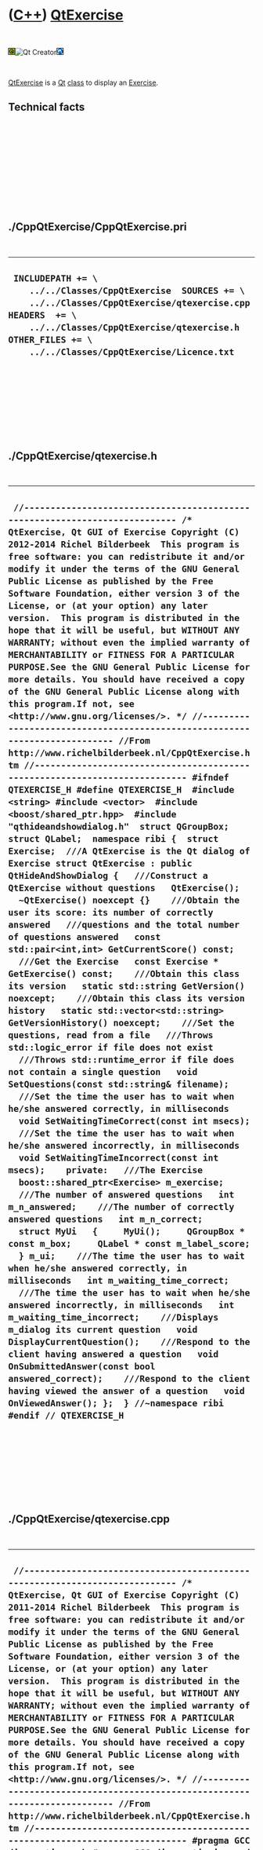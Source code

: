 
 

 

 

 

 

([C++](Cpp.md)) [QtExercise](CppQtExercise.md)
================================================

 

![Qt](PicQt.png)![Qt
Creator](PicQtCreator.png)![Lubuntu](PicLubuntu.png)

 

[QtExercise](CppQtExercise.md) is a [Qt](CppQt.md)
[class](CppClass.md) to display an [Exercise](CppExercise.md).

Technical facts
---------------

 

 

 

 

 

 

./CppQtExercise/CppQtExercise.pri
---------------------------------

 

  --------------------------------------------------------------------------------------------------------------------------------------------------------------------------------------------------------------------------------------------
  ` INCLUDEPATH += \     ../../Classes/CppQtExercise  SOURCES += \     ../../Classes/CppQtExercise/qtexercise.cpp  HEADERS  += \     ../../Classes/CppQtExercise/qtexercise.h  OTHER_FILES += \     ../../Classes/CppQtExercise/Licence.txt`
  --------------------------------------------------------------------------------------------------------------------------------------------------------------------------------------------------------------------------------------------

 

 

 

 

 

./CppQtExercise/qtexercise.h
----------------------------

 

  --------------------------------------------------------------------------------------------------------------------------------------------------------------------------------------------------------------------------------------------------------------------------------------------------------------------------------------------------------------------------------------------------------------------------------------------------------------------------------------------------------------------------------------------------------------------------------------------------------------------------------------------------------------------------------------------------------------------------------------------------------------------------------------------------------------------------------------------------------------------------------------------------------------------------------------------------------------------------------------------------------------------------------------------------------------------------------------------------------------------------------------------------------------------------------------------------------------------------------------------------------------------------------------------------------------------------------------------------------------------------------------------------------------------------------------------------------------------------------------------------------------------------------------------------------------------------------------------------------------------------------------------------------------------------------------------------------------------------------------------------------------------------------------------------------------------------------------------------------------------------------------------------------------------------------------------------------------------------------------------------------------------------------------------------------------------------------------------------------------------------------------------------------------------------------------------------------------------------------------------------------------------------------------------------------------------------------------------------------------------------------------------------------------------------------------------------------------------------------------------------------------------------------------------------------------------------------------------------------------------------------------------------------------------------------------------------------------------------------------------------------------------------------------------------------------------------------------------------------------------------------------------------------------------------------------------------------------------------------------------------------------------------------------------------------------------------------------------------------------------------------------------------------------------------------------------------------------------------------------------------------------------------------------------
  ` //--------------------------------------------------------------------------- /* QtExercise, Qt GUI of Exercise Copyright (C) 2012-2014 Richel Bilderbeek  This program is free software: you can redistribute it and/or modify it under the terms of the GNU General Public License as published by the Free Software Foundation, either version 3 of the License, or (at your option) any later version.  This program is distributed in the hope that it will be useful, but WITHOUT ANY WARRANTY; without even the implied warranty of MERCHANTABILITY or FITNESS FOR A PARTICULAR PURPOSE.See the GNU General Public License for more details. You should have received a copy of the GNU General Public License along with this program.If not, see <http://www.gnu.org/licenses/>. */ //--------------------------------------------------------------------------- //From http://www.richelbilderbeek.nl/CppQtExercise.htm //--------------------------------------------------------------------------- #ifndef QTEXERCISE_H #define QTEXERCISE_H  #include <string> #include <vector>  #include <boost/shared_ptr.hpp>  #include "qthideandshowdialog.h"  struct QGroupBox; struct QLabel;  namespace ribi {  struct Exercise;  ///A QtExercise is the Qt dialog of Exercise struct QtExercise : public QtHideAndShowDialog {   ///Construct a QtExercise without questions   QtExercise();   ~QtExercise() noexcept {}    ///Obtain the user its score: its number of correctly answered   ///questions and the total number of questions answered   const std::pair<int,int> GetCurrentScore() const;    ///Get the Exercise   const Exercise * GetExercise() const;    ///Obtain this class its version   static std::string GetVersion() noexcept;    ///Obtain this class its version history   static std::vector<std::string> GetVersionHistory() noexcept;    ///Set the questions, read from a file   ///Throws std::logic_error if file does not exist   ///Throws std::runtime_error if file does not contain a single question   void SetQuestions(const std::string& filename);    ///Set the time the user has to wait when he/she answered correctly, in milliseconds   void SetWaitingTimeCorrect(const int msecs);    ///Set the time the user has to wait when he/she answered incorrectly, in milliseconds   void SetWaitingTimeIncorrect(const int msecs);    private:   ///The Exercise   boost::shared_ptr<Exercise> m_exercise;    ///The number of answered questions   int m_n_answered;    ///The number of correctly answered questions   int m_n_correct;    struct MyUi   {     MyUi();     QGroupBox * const m_box;     QLabel * const m_label_score;   } m_ui;    ///The time the user has to wait when he/she answered correctly, in milliseconds   int m_waiting_time_correct;    ///The time the user has to wait when he/she answered incorrectly, in milliseconds   int m_waiting_time_incorrect;    ///Displays m_dialog its current question   void DisplayCurrentQuestion();    ///Respond to the client having answered a question   void OnSubmittedAnswer(const bool answered_correct);    ///Respond to the client having viewed the answer of a question   void OnViewedAnswer(); };  } //~namespace ribi  #endif // QTEXERCISE_H`
  --------------------------------------------------------------------------------------------------------------------------------------------------------------------------------------------------------------------------------------------------------------------------------------------------------------------------------------------------------------------------------------------------------------------------------------------------------------------------------------------------------------------------------------------------------------------------------------------------------------------------------------------------------------------------------------------------------------------------------------------------------------------------------------------------------------------------------------------------------------------------------------------------------------------------------------------------------------------------------------------------------------------------------------------------------------------------------------------------------------------------------------------------------------------------------------------------------------------------------------------------------------------------------------------------------------------------------------------------------------------------------------------------------------------------------------------------------------------------------------------------------------------------------------------------------------------------------------------------------------------------------------------------------------------------------------------------------------------------------------------------------------------------------------------------------------------------------------------------------------------------------------------------------------------------------------------------------------------------------------------------------------------------------------------------------------------------------------------------------------------------------------------------------------------------------------------------------------------------------------------------------------------------------------------------------------------------------------------------------------------------------------------------------------------------------------------------------------------------------------------------------------------------------------------------------------------------------------------------------------------------------------------------------------------------------------------------------------------------------------------------------------------------------------------------------------------------------------------------------------------------------------------------------------------------------------------------------------------------------------------------------------------------------------------------------------------------------------------------------------------------------------------------------------------------------------------------------------------------------------------------------------------------------------------

 

 

 

 

 

./CppQtExercise/qtexercise.cpp
------------------------------

 

  -------------------------------------------------------------------------------------------------------------------------------------------------------------------------------------------------------------------------------------------------------------------------------------------------------------------------------------------------------------------------------------------------------------------------------------------------------------------------------------------------------------------------------------------------------------------------------------------------------------------------------------------------------------------------------------------------------------------------------------------------------------------------------------------------------------------------------------------------------------------------------------------------------------------------------------------------------------------------------------------------------------------------------------------------------------------------------------------------------------------------------------------------------------------------------------------------------------------------------------------------------------------------------------------------------------------------------------------------------------------------------------------------------------------------------------------------------------------------------------------------------------------------------------------------------------------------------------------------------------------------------------------------------------------------------------------------------------------------------------------------------------------------------------------------------------------------------------------------------------------------------------------------------------------------------------------------------------------------------------------------------------------------------------------------------------------------------------------------------------------------------------------------------------------------------------------------------------------------------------------------------------------------------------------------------------------------------------------------------------------------------------------------------------------------------------------------------------------------------------------------------------------------------------------------------------------------------------------------------------------------------------------------------------------------------------------------------------------------------------------------------------------------------------------------------------------------------------------------------------------------------------------------------------------------------------------------------------------------------------------------------------------------------------------------------------------------------------------------------------------------------------------------------------------------------------------------------------------------------------------------------------------------------------------------------------------------------------------------------------------------------------------------------------------------------------------------------------------------------------------------------------------------------------------------------------------------------------------------------------------------------------------------------------------------------------------------------------------------------------------------------------------------------------------------------------------------------------------------------------------------------------------------------------------------------------------------------------------------------------------------------------------------------------------------------------------------------------------------------------------------------------------------------------------------------------------------------------------------------------------------------------------------------------------------------------------------------------------------------------------------------------------------------------------------------------------------------------------------------------------------------------------------------------------------------------------------------------------------------------------------------------------------------------------------------------------------------------------------------------------------------------------------------------------------------------------------------------------
  ` //--------------------------------------------------------------------------- /* QtExercise, Qt GUI of Exercise Copyright (C) 2011-2014 Richel Bilderbeek  This program is free software: you can redistribute it and/or modify it under the terms of the GNU General Public License as published by the Free Software Foundation, either version 3 of the License, or (at your option) any later version.  This program is distributed in the hope that it will be useful, but WITHOUT ANY WARRANTY; without even the implied warranty of MERCHANTABILITY or FITNESS FOR A PARTICULAR PURPOSE.See the GNU General Public License for more details. You should have received a copy of the GNU General Public License along with this program.If not, see <http://www.gnu.org/licenses/>. */ //--------------------------------------------------------------------------- //From http://www.richelbilderbeek.nl/CppQtExercise.htm //--------------------------------------------------------------------------- #pragma GCC diagnostic push #pragma GCC diagnostic ignored "-Weffc++" #pragma GCC diagnostic ignored "-Wunused-local-typedefs" #pragma GCC diagnostic ignored "-Wunused-but-set-parameter" #include "qtexercise.h"  #include <fstream>  #include <boost/bind.hpp> #include <boost/lambda/lambda.hpp> #include <boost/signals2.hpp>  #include <QGroupBox> #include <QLabel> #include <QTimer> #include <QVBoxLayout>  #include "exercise.h" #include "multiplechoicequestiondialog.h" #include "openquestiondialog.h" #include "openquestiondialogfactory.h" #include "qtmultiplechoicequestiondialog.h" #include "qtopenquestiondialog.h" #include "qtquestiondialog.h" #include "trace.h" #pragma GCC diagnostic pop  ribi::QtExercise::MyUi::MyUi()   : m_box(new QGroupBox),     m_label_score(new QLabel) {  }  ribi::QtExercise::QtExercise()   : m_exercise{},     m_n_answered(0),     m_n_correct(0),     m_ui{},     m_waiting_time_correct(1000),     m_waiting_time_incorrect(5000) {   assert(m_ui.m_box);   assert(m_ui.m_label_score);    QVBoxLayout * const layout = new QVBoxLayout;   this->setLayout(layout);   layout->addWidget(m_ui.m_box);   layout->addWidget(m_ui.m_label_score);    m_ui.m_label_score->setText("Score: 0/0"); }  void ribi::QtExercise::DisplayCurrentQuestion() {   const std::string s = m_exercise->GetCurrentQuestion();    boost::shared_ptr<QtQuestionDialog> question;   try   {     const boost::shared_ptr<OpenQuestionDialog> d = OpenQuestionDialogFactory().Create(s);     //const boost::shared_ptr<OpenQuestionDialog> d(new OpenQuestionDialog(s));     //question = new QtOpenQuestionDialog(d);     const auto p = boost::make_shared<QtOpenQuestionDialog>();     p->SetDialog(d);     question = p;    }   catch(std::exception&) {}   if (!question)   {     try     {       const boost::shared_ptr<MultipleChoiceQuestionDialog> d(new MultipleChoiceQuestionDialog(s));       //question = new QtMultipleChoiceQuestionDialog(d);       question = boost::make_shared<QtMultipleChoiceQuestionDialog>(d);     }     catch(std::exception&) {}   }   assert(question && "Exercise only contains valid question");    //Add QtQuestionDialog   assert(m_ui.m_box);   if (m_ui.m_box->layout()) delete m_ui.m_box->layout();   QVBoxLayout * const layout = new QVBoxLayout;   m_ui.m_box->setLayout(layout);   layout->addWidget(question.get());    question->GetDialog()->m_signal_submitted.connect(     boost::bind(&ribi::QtExercise::OnSubmittedAnswer,this,boost::lambda::_1)   );  }  const ribi::Exercise * ribi::QtExercise::GetExercise() const {   assert(m_exercise);   return m_exercise.get(); }  std::string ribi::QtExercise::GetVersion() noexcept {   return "1.0"; }  std::vector<std::string> ribi::QtExercise::GetVersionHistory() noexcept {   return {     "2012-12-23: Version 1.0: initial version"   }; }  void ribi::QtExercise::OnSubmittedAnswer(const bool answered_correct) {   if (answered_correct) ++m_n_correct;   ++m_n_answered;   m_ui.m_label_score->setText(     QString("Score: {1}/{2}").arg(m_n_correct).arg(m_n_answered));   QTimer::singleShot(     answered_correct ? m_waiting_time_correct : m_waiting_time_incorrect,     this,     SLOT(&ribi::QtExercise::OnViewedAnswer)); }  void ribi::QtExercise::OnViewedAnswer() {   this->m_exercise->Next();   this->DisplayCurrentQuestion(); }  void ribi::QtExercise::SetQuestions(const std::string& filename) {   m_exercise.reset(new Exercise(filename));   DisplayCurrentQuestion(); }  void ribi::QtExercise::SetWaitingTimeCorrect(const int msecs) {   assert(msecs >= 0);   m_waiting_time_correct = msecs; }  void ribi::QtExercise::SetWaitingTimeIncorrect(const int msecs) {   assert(msecs >= 0);   m_waiting_time_incorrect = msecs; }`
  -------------------------------------------------------------------------------------------------------------------------------------------------------------------------------------------------------------------------------------------------------------------------------------------------------------------------------------------------------------------------------------------------------------------------------------------------------------------------------------------------------------------------------------------------------------------------------------------------------------------------------------------------------------------------------------------------------------------------------------------------------------------------------------------------------------------------------------------------------------------------------------------------------------------------------------------------------------------------------------------------------------------------------------------------------------------------------------------------------------------------------------------------------------------------------------------------------------------------------------------------------------------------------------------------------------------------------------------------------------------------------------------------------------------------------------------------------------------------------------------------------------------------------------------------------------------------------------------------------------------------------------------------------------------------------------------------------------------------------------------------------------------------------------------------------------------------------------------------------------------------------------------------------------------------------------------------------------------------------------------------------------------------------------------------------------------------------------------------------------------------------------------------------------------------------------------------------------------------------------------------------------------------------------------------------------------------------------------------------------------------------------------------------------------------------------------------------------------------------------------------------------------------------------------------------------------------------------------------------------------------------------------------------------------------------------------------------------------------------------------------------------------------------------------------------------------------------------------------------------------------------------------------------------------------------------------------------------------------------------------------------------------------------------------------------------------------------------------------------------------------------------------------------------------------------------------------------------------------------------------------------------------------------------------------------------------------------------------------------------------------------------------------------------------------------------------------------------------------------------------------------------------------------------------------------------------------------------------------------------------------------------------------------------------------------------------------------------------------------------------------------------------------------------------------------------------------------------------------------------------------------------------------------------------------------------------------------------------------------------------------------------------------------------------------------------------------------------------------------------------------------------------------------------------------------------------------------------------------------------------------------------------------------------------------------------------------------------------------------------------------------------------------------------------------------------------------------------------------------------------------------------------------------------------------------------------------------------------------------------------------------------------------------------------------------------------------------------------------------------------------------------------------------------------------------------------------------------------

 

 

 

 

 

 

This page has been created by the [tool](Tools.md)
[CodeToHtml](ToolCodeToHtml.md)
